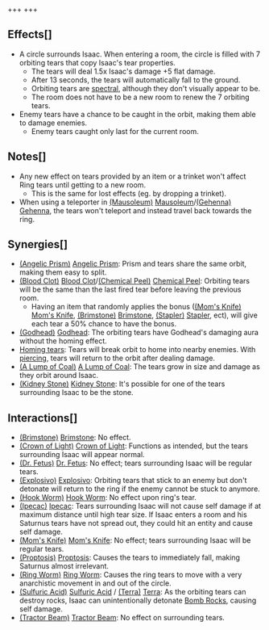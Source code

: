 +++
+++

Effects[]
---------


* A circle surrounds Isaac. When entering a room, the circle is filled with 7 orbiting tears that copy Isaac's tear properties.
	+ The tears will deal 1.5x Isaac's damage +5 flat damage.
	+ After 13 seconds, the tears will automatically fall to the ground.
	+ Orbiting tears are [spectral](/wiki/Spectral_tears "Spectral tears"), although they don't visually appear to be.
	+ The room does not have to be a new room to renew the 7 orbiting tears.
* Enemy tears have a chance to be caught in the orbit, making them able to damage enemies.
	+ Enemy tears caught only last for the current room.


Notes[]
-------


* Any new effect on tears provided by an item or a trinket won't affect Ring tears until getting to a new room.
	+ This is the same for lost effects (eg. by dropping a trinket).
* When using a teleporter in [(Mausoleum)](/wiki/Mausoleum "Mausoleum") [Mausoleum](/wiki/Mausoleum "Mausoleum")/[(Gehenna)](/wiki/Gehenna "Gehenna") [Gehenna](/wiki/Gehenna "Gehenna"), the tears won't teleport and instead travel back towards the ring.


Synergies[]
-----------


* [(Angelic Prism)](/wiki/Angelic_Prism "Angelic Prism") [Angelic Prism](/wiki/Angelic_Prism "Angelic Prism"): Prism and tears share the same orbit, making them easy to split.
* [(Blood Clot)](/wiki/Blood_Clot "Blood Clot") [Blood Clot](/wiki/Blood_Clot "Blood Clot")/[(Chemical Peel)](/wiki/Chemical_Peel "Chemical Peel") [Chemical Peel](/wiki/Chemical_Peel "Chemical Peel"): Orbiting tears will be the same than the last fired tear before leaving the previous room.
	+ Having an item that randomly applies the bonus ([(Mom's Knife)](/wiki/Mom%27s_Knife "Mom's Knife") [Mom's Knife](/wiki/Mom%27s_Knife "Mom's Knife"), [(Brimstone)](/wiki/Brimstone "Brimstone") [Brimstone](/wiki/Brimstone "Brimstone"), [(Stapler)](/wiki/Stapler "Stapler") [Stapler](/wiki/Stapler "Stapler"), ect), will give each tear a 50% chance to have the bonus.
* [(Godhead)](/wiki/Godhead "Godhead") [Godhead](/wiki/Godhead "Godhead"): The orbiting tears have Godhead's damaging aura without the homing effect.
* [Homing tears](/wiki/Homing_tears "Homing tears"): Tears will break orbit to home into nearby enemies. With [piercing](/wiki/Piercing_tears "Piercing tears"), tears will return to the orbit after dealing damage.
* [(A Lump of Coal)](/wiki/A_Lump_of_Coal "A Lump of Coal") [A Lump of Coal](/wiki/A_Lump_of_Coal "A Lump of Coal"): The tears grow in size and damage as they orbit around Isaac.
* [(Kidney Stone)](/wiki/Kidney_Stone "Kidney Stone") [Kidney Stone](/wiki/Kidney_Stone "Kidney Stone"): It's possible for one of the tears surrounding Isaac to be the stone.


Interactions[]
--------------


* [(Brimstone)](/wiki/Brimstone "Brimstone") [Brimstone](/wiki/Brimstone "Brimstone"): No effect.
* [(Crown of Light)](/wiki/Crown_of_Light "Crown of Light") [Crown of Light](/wiki/Crown_of_Light "Crown of Light"): Functions as intended, but the tears surrounding Isaac will appear normal.
* [(Dr. Fetus)](/wiki/Dr._Fetus "Dr. Fetus") [Dr. Fetus](/wiki/Dr._Fetus "Dr. Fetus"): No effect; tears surrounding Isaac will be regular tears.
* [(Explosivo)](/wiki/Explosivo "Explosivo") [Explosivo](/wiki/Explosivo "Explosivo"): Orbiting tears that stick to an enemy but don't detonate will return to the ring if the enemy cannot be stuck to anymore.
* [(Hook Worm)](/wiki/Hook_Worm "Hook Worm") [Hook Worm](/wiki/Hook_Worm "Hook Worm"): No effect upon ring's tear.
* [(Ipecac)](/wiki/Ipecac "Ipecac") [Ipecac](/wiki/Ipecac "Ipecac"): Tears surrounding Isaac will not cause self damage if at maximum distance until high tear size. If Isaac enters a room and his Saturnus tears have not spread out, they could hit an entity and cause self damage.
* [(Mom's Knife)](/wiki/Mom%27s_Knife "Mom's Knife") [Mom's Knife](/wiki/Mom%27s_Knife "Mom's Knife"): No effect; tears surrounding Isaac will be regular tears.
* [(Proptosis)](/wiki/Proptosis "Proptosis") [Proptosis](/wiki/Proptosis "Proptosis"): Causes the tears to immediately fall, making Saturnus almost irrelevant.
* [(Ring Worm)](/wiki/Ring_Worm "Ring Worm") [Ring Worm](/wiki/Ring_Worm "Ring Worm"): Causes the ring tears to move with a very anarchistic movement in and out of the circle.
* [(Sulfuric Acid)](/wiki/Sulfuric_Acid "Sulfuric Acid") [Sulfuric Acid](/wiki/Sulfuric_Acid "Sulfuric Acid") / [(Terra)](/wiki/Terra "Terra") [Terra](/wiki/Terra "Terra"): As the orbiting tears can destroy rocks, Isaac can unintentionally detonate [Bomb Rocks](/wiki/Rocks#Bomb_Rocks "Rocks"), causing self damage.
* [(Tractor Beam)](/wiki/Tractor_Beam "Tractor Beam") [Tractor Beam](/wiki/Tractor_Beam "Tractor Beam"): No effect on surrounding tears.


